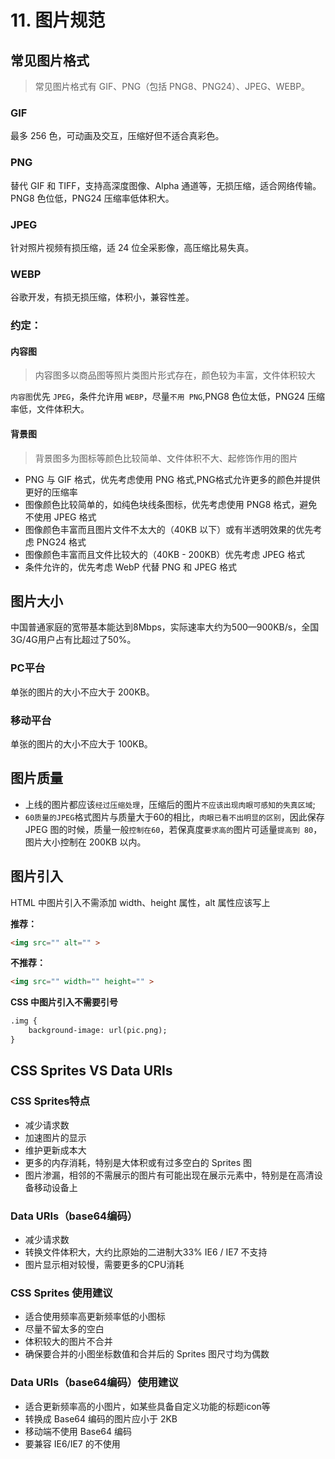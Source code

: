 # 11. 图片规范

## 常见图片格式

> 常见图片格式有 GIF、PNG（包括 PNG8、PNG24）、JPEG、WEBP。

### **GIF**

最多 256 色，可动画及交互，压缩好但不适合真彩色。

### **PNG**

替代 GIF 和 TIFF，支持高深度图像、Alpha 通道等，无损压缩，适合网络传输。PNG8 色位低，PNG24 压缩率低体积大。

### **JPEG**
针对照片视频有损压缩，适 24 位全采影像，高压缩比易失真。

### **WEBP**
谷歌开发，有损无损压缩，体积小，兼容性差。

### 约定：
#### 内容图

> 内容图多以商品图等照片类图片形式存在，颜色较为丰富，文件体积较大

`内容图`优先 `JPEG`，条件允许用 `WEBP`，尽量`不用 PNG`,PNG8 色位太低，PNG24 压缩率低，文件体积大。

#### 背景图

> 背景图多为图标等颜色比较简单、文件体积不大、起修饰作用的图片

- PNG 与 GIF 格式，优先考虑使用 PNG 格式,PNG格式允许更多的颜色并提供更好的压缩率
- 图像颜色比较简单的，如纯色块线条图标，优先考虑使用 PNG8 格式，避免不使用 JPEG 格式
- 图像颜色丰富而且图片文件不太大的（40KB 以下）或有半透明效果的优先考虑 PNG24 格式
- 图像颜色丰富而且文件比较大的（40KB - 200KB）优先考虑 JPEG 格式
- 条件允许的，优先考虑 WebP 代替 PNG 和 JPEG 格式


## 图片大小

中国普通家庭的宽带基本能达到8Mbps，实际速率大约为500—900KB/s，全国3G/4G用户占有比超过了50%。

### PC平台
单张的图片的大小不应大于 200KB。

### 移动平台
单张的图片的大小不应大于 100KB。

## 图片质量

- 上线的图片都应该`经过压缩处理`，压缩后的图片`不应该出现肉眼可感知的失真区域`;
- `60质量的JPEG`格式图片与质量大于60的相比，`肉眼已看不出明显的区别`，因此保存 JPEG 图的时候，质量一般`控制在60`，若保真度`要求高的`图片可适量`提高到 80`，图片大小控制在 200KB 以内。

## 图片引入

HTML 中图片引入不需添加 width、height 属性，alt 属性应该写上

**推荐：**
```html
<img src="" alt="" >
```

**不推荐：**
```html
<img src="" width="" height="" >
```

**CSS 中图片引入不需要引号**
```html
.img {
    background-image: url(pic.png);
}
```

## CSS Sprites VS Data URIs

### CSS Sprites特点
- 减少请求数
- 加速图片的显示
- 维护更新成本大
- 更多的内存消耗，特别是大体积或有过多空白的 Sprites 图
- 图片渗漏，相邻的不需展示的图片有可能出现在展示元素中，特别是在高清设备移动设备上

### Data URIs（base64编码）
- 减少请求数
- 转换文件体积大，大约比原始的二进制大33%
IE6 / IE7 不支持
- 图片显示相对较慢，需要更多的CPU消耗

### CSS Sprites 使用建议
- 适合使用频率高更新频率低的小图标
- 尽量不留太多的空白
- 体积较大的图片不合并
- 确保要合并的小图坐标数值和合并后的 Sprites 图尺寸均为偶数

### Data URIs（base64编码）使用建议
- 适合更新频率高的小图片，如某些具备自定义功能的标题icon等
- 转换成 Base64 编码的图片应小于 2KB
- 移动端不使用 Base64 编码
- 要兼容 IE6/IE7 的不使用
